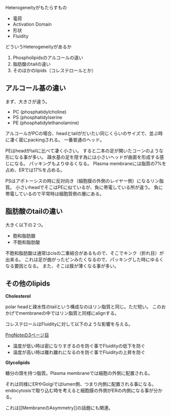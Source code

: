 Heterogeneityがもたらすもの

- 電荷
- Activation Domain
- 形状
- Fluidity

どういうHeterogeneityがあるか

1. Phospholipidsのアルコールの違い
2. 脂肪酸のtailの違い
3. そのほかのlipids（コレステロールとか）

## アルコール基の違い

まず、大きさが違う。

- PC (phosphatidylcholine)
- PS (phosphatidylserine
- PE (phosphatidylethanolamine)

アルコールがPCの場合、headとtailがだいたい同じくらいのサイズで、並ぶ時に凄く密にpackingされる。
一番普通のヘッド。

PEはheadがtailに比べて凄く小さい。
すると二本の足が開いたコーンのような形になる事が多い。
疎水基の足を隠す為には小さいヘッドが曲面を形成する感じになる。
パッキングもよりゆるくなる。
Plasma membraneには脂質の7%を占め、ERでは17%を占める。

PSはアポトーシスの時に反対向き（細胞膜の外側のレイヤー側）になるリン脂質。
小さいheadでそこはPEに似ているが、負に帯電している所が違う。
負に帯電しているので平常時は細胞質側の層にある。

## 脂肪酸のtailの違い

大きく以下の２つ。

- 飽和脂肪酸
- 不飽和脂肪酸

不飽和脂肪酸は通常はcisの二重結合があるもので、そこでキンク（折れ目）が出来る。
これは足が曲がったピンみたくなるので、パッキングした時にゆるくなる要因となる。
また、そこは膜が薄くなる事が多い。

## その他のlipids

**Cholesterol**

polar headと疎水性のtailという構成なのはリン脂質と同じ。ただ短い。
このおかげでmembraneの中ではリン脂質と同様にalignする。

コレステロールはFluidityに対して以下のような影響を与える。

[PngNoteの3ページ目](https://karino2.github.io/ImageGallery/CellBiology706x.html#lg=1&slide=2)

- 温度が低い時は密になりすぎるのを防ぐ事でFluidityの低下を防ぐ
- 温度が高い時は離れ離れになるのを防ぐ事でFluidityの上昇を防ぐ

**Glycolipids**

糖分の頭を持つ脂質。Plasma membraneでは細胞の外側に配置される。

それは同様にERやGolgiではlumen側、つまり内側に配置される事になる。
endocytosisで取り込む時を考えると細胞膜の外側がERの内側になる事が分かる。

これは[[MembraneのAsymmetry]]の話題にも関連。